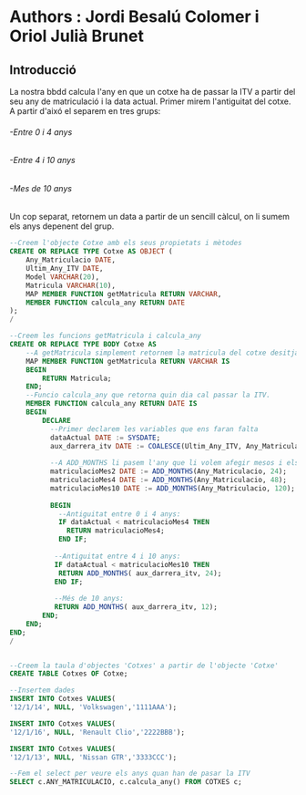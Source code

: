 # Authors : Jordi Besalú Colomer i Oriol Julià Brunet

## Introducció
   La nostra bbdd calcula l'any en que un cotxe ha de passar la ITV a partir del seu any de matriculació i la data actual.
   Primer mirem l'antiguitat del cotxe. A partir d'aixó el separem en tres grups:
      
######      -Entre 0 i 4 anys
######      -Entre 4 i 10 anys
######      -Mes de 10 anys
   
   Un cop separat, retornem un data a partir de un sencill càlcul, on li sumem els anys depenent del grup.            

```sql
--Creem l'objecte Cotxe amb els seus propietats i mètodes
CREATE OR REPLACE TYPE Cotxe AS OBJECT (
    Any_Matriculacio DATE,
    Ultim_Any_ITV DATE,
    Model VARCHAR(20),
    Matricula VARCHAR(10),
    MAP MEMBER FUNCTION getMatricula RETURN VARCHAR,
    MEMBER FUNCTION calcula_any RETURN DATE
);
/

--Creem les funcions getMatricula i calcula_any
CREATE OR REPLACE TYPE BODY Cotxe AS
    --A getMatricula simplement retornem la matricula del cotxe desitjat
    MAP MEMBER FUNCTION getMatricula RETURN VARCHAR IS
    BEGIN
        RETURN Matricula;
    END;
    --Funcio calcula_any que retorna quin dia cal passar la ITV.
    MEMBER FUNCTION calcula_any RETURN DATE IS
    BEGIN
        DECLARE 
          --Primer declarem les variables que ens faran falta
          dataActual DATE := SYSDATE;
          aux_darrera_itv DATE := COALESCE(Ultim_Any_ITV, Any_Matriculacio);
          
          --A ADD_MONTHS li pasem l'any que li volem afegir mesos i els mesos que volem afegir
          matriculacioMes2 DATE := ADD_MONTHS(Any_Matriculacio, 24);
          matriculacioMes4 DATE := ADD_MONTHS(Any_Matriculacio, 48);
          matriculacioMes10 DATE := ADD_MONTHS(Any_Matriculacio, 120);
          
          BEGIN
            --Antiguitat entre 0 i 4 anys:
            IF dataActual < matriculacioMes4 THEN 
              RETURN matriculacioMes4;
            END IF;
            
           --Antiguitat entre 4 i 10 anys:
           IF dataActual < matriculacioMes10 THEN 
            RETURN ADD_MONTHS( aux_darrera_itv, 24);
           END IF;
           
           --Més de 10 anys:
           RETURN ADD_MONTHS( aux_darrera_itv, 12);
        END;
    END;
END;
/


--Creem la taula d'objectes 'Cotxes' a partir de l'objecte 'Cotxe'
CREATE TABLE Cotxes OF Cotxe;

--Insertem dades
INSERT INTO Cotxes VALUES(
'12/1/14', NULL, 'Volkswagen','1111AAA');

INSERT INTO Cotxes VALUES(
'12/1/16', NULL, 'Renault Clio','2222BBB');

INSERT INTO Cotxes VALUES(
'12/1/13', NULL, 'Nissan GTR','3333CCC');

--Fem el select per veure els anys quan han de pasar la ITV
SELECT c.ANY_MATRICULACIO, c.calcula_any() FROM COTXES c; 
```
